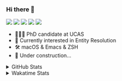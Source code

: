 ### Hi there 👋

[![](https://img.shields.io/badge/-Email-325180?logo=maildotru&logoColor=white&style=flat-square)](mailto:wang@tianshu.me)
[![](https://img.shields.io/badge/-GitHub-black?logo=GitHub&style=flat-square)](https://github.com/tshu-w)
[![](https://img.shields.io/badge/-Telegram-26a5e4?labelColor=fafafa&logo=telegram&style=flat-square)](https://t.me/tshu_w) 
[![](https://img.shields.io/badge/-Twitter-1da1f2?logo=Twitter&logoColor=white&style=flat-square)](https://twitter.com/tshu_w)
[![](https://komarev.com/ghpvc/?username=tshu-w&color=blueviolet&style=flat-square)]()



- 🧑🏻‍🎓 PhD candidate at UCAS
- 🔭 Currently interested in Entity Resolution
- 🛠 macOS & Emacs & ZSH
- 🚧 Under construction...

<details>

<summary>GitHub Stats</summary>

![Tianshu's GitHub stats](https://github-readme-stats.vercel.app/api?username=tshu-w&show_icons=true&theme=buefy&count_private=true)
  
</details>


<details>
  <summary>Wakatime Stats</summary>

  Currently, files accessed by tramp cannot be tracked by wakatime, see https://github.com/wakatime/wakatime-mode/issues/27
  <br>
  
<!--START_SECTION:waka-->
**I'm an Early 🐤** 

```text
🌞 Morning    27 commits     ██░░░░░░░░░░░░░░░░░░░░░░░   10.31% 
🌆 Daytime    168 commits    ████████████████░░░░░░░░░   64.12% 
🌃 Evening    61 commits     █████░░░░░░░░░░░░░░░░░░░░   23.28% 
🌙 Night      6 commits      ░░░░░░░░░░░░░░░░░░░░░░░░░   2.29%

```
📅 **I'm Most Productive on Saturday** 

```text
Monday       44 commits     ████░░░░░░░░░░░░░░░░░░░░░   16.79% 
Tuesday      45 commits     ████░░░░░░░░░░░░░░░░░░░░░   17.18% 
Wednesday    18 commits     █░░░░░░░░░░░░░░░░░░░░░░░░   6.87% 
Thursday     16 commits     █░░░░░░░░░░░░░░░░░░░░░░░░   6.11% 
Friday       41 commits     ████░░░░░░░░░░░░░░░░░░░░░   15.65% 
Saturday     53 commits     █████░░░░░░░░░░░░░░░░░░░░   20.23% 
Sunday       45 commits     ████░░░░░░░░░░░░░░░░░░░░░   17.18%

```


📊 **This Week I Spent My Time On** 

```text
💬 Programming Languages: 
Emacs Lisp               11 hrs 52 mins      █████████░░░░░░░░░░░░░░░░   36.9% 
sh                       11 hrs 22 mins      ████████░░░░░░░░░░░░░░░░░   35.32% 
Org                      5 hrs 46 mins       ████░░░░░░░░░░░░░░░░░░░░░   17.93% 
JSON                     1 hr                ░░░░░░░░░░░░░░░░░░░░░░░░░   3.12% 
Bash                     59 mins             ░░░░░░░░░░░░░░░░░░░░░░░░░   3.09%

🔥 Editors: 
Emacs                    20 hrs 49 mins      ████████████████░░░░░░░░░   64.68% 
Zsh                      11 hrs 22 mins      ████████░░░░░░░░░░░░░░░░░   35.32%

🐱‍💻 Projects: 
emacs                    13 hrs 2 mins       ██████████░░░░░░░░░░░░░░░   40.52% 
Terminal                 8 hrs               ██████░░░░░░░░░░░░░░░░░░░   24.86% 
Unknown Project          6 hrs               ████░░░░░░░░░░░░░░░░░░░░░   18.68% 
dotfiles                 4 hrs 28 mins       ███░░░░░░░░░░░░░░░░░░░░░░   13.93% 
Org                      18 mins             ░░░░░░░░░░░░░░░░░░░░░░░░░   0.94%

💻 Operating System: 
Mac                      32 hrs 3 mins       █████████████████████████   99.58% 
Linux                    8 mins              ░░░░░░░░░░░░░░░░░░░░░░░░░   0.42%

```

**I Mostly Code in Python** 

```text
Python                   6 repos             ████████░░░░░░░░░░░░░░░░░   31.58% 
JavaScript               3 repos             ████░░░░░░░░░░░░░░░░░░░░░   15.79% 
HTML                     2 repos             ██░░░░░░░░░░░░░░░░░░░░░░░   10.53% 
Emacs Lisp               2 repos             ██░░░░░░░░░░░░░░░░░░░░░░░   10.53% 
TeX                      2 repos             ██░░░░░░░░░░░░░░░░░░░░░░░   10.53%

```



 Last Updated on 05/11/2021
<!--END_SECTION:waka-->
</details>
